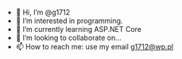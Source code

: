 - 👋 Hi, I’m @g1712
- 👀 I’m interested in programming.
- 🌱 I’m currently learning ASP.NET Core
- 💞️ I’m looking to collaborate on...
- 📫 How to reach me: use my email g1712@wp.pl

<!---
g1712/g1712 is a ✨ special ✨ repository because its `README.md` (this file) appears on your GitHub profile.
You can click the Preview link to take a look at your changes.
--->
